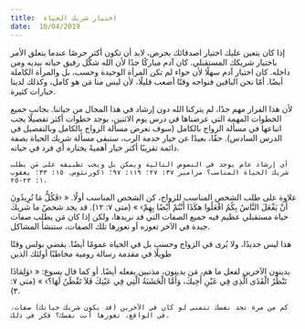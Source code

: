 ```yaml
---
title:  اختيار شريك الحياة
date:  10/04/2019
---
```


إذا كان يتعين عليك اختيار اصدقائك بحرص، لابد أن تكون أكثر حرصًا عندما يتعلق الأمر باختيار شريكك المستقبلي. كان آدم مباركًا جدًا لأن الله شكّل رفيق حياته بيديه ومن داخله. كان اختيار آدم سهلًا لأن حواء لم تكن المرأة الوحيدة وحسب، بل والمرأة الكاملة أيضًا. أمّا نحن الباقين فنواجه وقتًا أصعب قليلًا، لأن ليس منا مَن هو كامل، وكذلك لدينا خيارات كثيرة.

لأن هذا القرار مهم جدًا، لم يتركنا الله دون إرشاد في هذا المجال من حياتنا. بجانب جميع الخطوات المهمة التي عرضناها في درس يوم الاثنين، يوجد خطوات أكثر تفصيلًا يجب اتباعها في مسألة الزواج بالكامل (سوف نعرض مسألة الزواج بالكامل وبالتفصيل في الدرس السادس). حقًا، بعيدًا عن خيار خدمة الرب، ستبقى مسألة شريك الحياة بصفة دائمة تقريبًا أكثر خيار أهميةً يختاره أي فرد في حياته.

`أي إرشاد عام يوجد في النصوص التالية ويمكن بل ويجب تطبيقه على مَن يطلب شريك الحياة المناسب؟ مزامير ٣٧: ٢٧؛ ١١٩: ٩٧؛ ١كورنثوس. ١٥: ٣٣؛ يعقوب ١: ٢٣-٢٥.`

علاوة على طلب الشخص المناسب للزواج، كن الشخص المناسب أولًا. « ‹فَكُلُّ مَا تُرِيدُونَ أَنْ يَفْعَلَ النَّاسُ بِكُمُ افْعَلُوا هكَذَا أَنْتُمْ أَيْضًا بِهِمْ› » (متى ٧: ١٢). قد يجد شخصٌ ما شريكَ حياة مستقبلي عظيم فيه جميع الصفات التي قد نريدها، ولكن إذا كان مَن يطلب صفات جيدة في الآخر تعوزه أو تعوزها تلك الصفات، ستنشأ المشاكل.

هذا ليس جديدًا، ولا يُرى في الزواج وحسب بل في الحياة عمومًا أيضًا. يقضي بولس وقتًا طويلًا في مقدمة رسالة رومية مخاطبًا أولئك الذين

يدينون الآخرين لفعل ما هم، مَن يدينون، مذنبين بفعله أيضًا. أو كما قال يسوع: « ‹وَلِمَاذَا تَنْظُرُ الْقَذَى الَّذِي فِي عَيْنِ أَخِيكَ، وَأَمَّا الْخَشَبَةُ الَّتِي فِي عَيْنِكَ فَلاَ تَفْطَنُ لَهَا؟› » (متى ٧: ٣).

`كم من مرة تجد نفسك تتمنى لو كان في الآخرين (قد يكون شريك حياتك) صفات، في الواقع، تعوزها أنت نفسك؟ فكر في ذلك.`